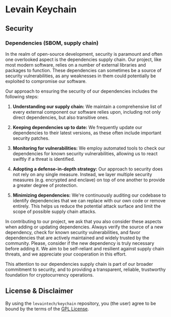 # Levain Keychain

## Security

### Dependencies (SBOM, supply chain)

In the realm of open-source development, security is paramount and often one overlooked aspect is the dependencies
supply chain. Our project, like most modern software, relies on a number of external libraries and packages to function.
These dependencies can sometimes be a source of security vulnerabilities, as any weaknesses in them could potentially be
exploited to compromise our software.

Our approach to ensuring the security of our dependencies includes the following steps:

1. **Understanding our supply chain:** We maintain a comprehensive list of every external component our software relies
   upon, including not only direct dependencies, but also transitive ones.

2. **Keeping dependencies up to date:** We frequently update our dependencies to their latest versions, as these often
   include important security patches.

3. **Monitoring for vulnerabilities:** We employ automated tools to check our dependencies for known security
   vulnerabilities, allowing us to react swiftly if a threat is identified.

4. **Adopting a defense-in-depth strategy:** Our approach to security does not rely on any single measure.
   Instead, we layer multiple security measures (e.g. encrypted and enclave) on top of one another to provide a greater
   degree of protection.

5. **Minimizing dependencies:** We're continuously auditing our codebase to identify dependencies that we can replace
   with our own code or remove entirely. This helps us reduce the potential attack surface and limit the scope of
   possible supply chain attacks.

In contributing to our project, we ask that you also consider these aspects when adding or updating dependencies. Always
verify the source of a new dependency, check for known security vulnerabilities, and favor dependencies that are
actively maintained and widely trusted by the community. Please, consider if the new dependency is truly necessary
before adding it. We aim to be self-reliant and resilient against supply chain threats, and we appreciate your
cooperation in this effort.

This attention to our dependencies supply chain is part of our broader commitment to security, and to providing a
transparent, reliable, trustworthy foundation for cryptocurrency operations.

## License & Disclaimer

By using the `levaintech/keychain` repository, you (the user) agree to be bound by the terms of the
[GPL License](https://github.com/levaintech/keychain/blob/main/LICENSE).
